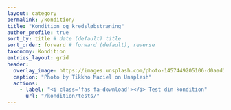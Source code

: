 ```yaml
---
layout: category
permalink: /kondition/
title: "Kondition og kredsløbstræning"
author_profile: true
sort_by: title # date (default) title
sort_order: forward # forward (default), reverse
taxonomy: Kondition
entries_layout: grid
header:
  overlay_image: https://images.unsplash.com/photo-1457449205106-d0aad138e99b?ixlib=rb-1.2.1&ixid=eyJhcHBfaWQiOjEyMDd9&auto=format&fit=crop&w=1950&q=80
  caption: "Photo by Tikkho Maciel on Unsplash"
  actions:
    - label: "<i class='fas fa-download'></i> Test din kondition"
      url: "/kondition/tests/"
---
```

